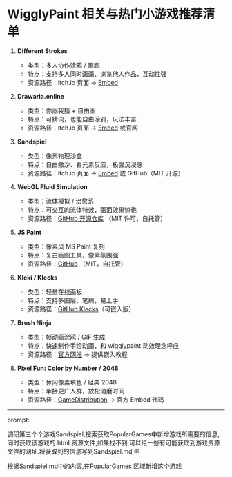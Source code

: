 # WigglyPaint 相关与热门小游戏推荐清单

1. **Different Strokes**  
   - 类型：多人协作涂鸦 / 画廊  
   - 特点：支持多人同时画画、浏览他人作品，互动性强  
   - 资源路径：itch.io 页面 → [Embed](https://itch.io/)  

2. **Drawaria.online**  
   - 类型：你画我猜 + 自由画  
   - 特点：可猜词，也能自由涂鸦，玩法丰富  
   - 资源路径：itch.io 页面 → [Embed](https://itch.io/) 或官网  

3. **Sandspiel**  
   - 类型：像素物理沙盒  
   - 特点：自由撒沙、看元素反应，极强沉浸感  
   - 资源路径：itch.io 页面 → [Embed](https://sandspiel.club) 或 GitHub（MIT 开源）  

4. **WebGL Fluid Simulation**  
   - 类型：流体模拟 / 治愈系  
   - 特点：可交互的流体特效，画面效果惊艳  
   - 资源路径：[GitHub 开源仓库](https://github.com/PavelDoGreat/WebGL-Fluid-Simulation) （MIT 许可，自托管）  

5. **JS Paint**  
   - 类型：像素风 MS Paint 复刻  
   - 特点：复古画图工具，像素氛围强  
   - 资源路径：[GitHub](https://github.com/1j01/jspaint) （MIT，自托管）  

6. **Kleki / Klecks**  
   - 类型：轻量在线画板  
   - 特点：支持多图层、笔刷，易上手  
   - 资源路径：[GitHub Klecks](https://github.com/klecks/klecks)（可嵌入版）  

7. **Brush Ninja**  
   - 类型：帧动画涂鸦 / GIF 生成  
   - 特点：快速制作手绘动画，和 wigglypaint 动效理念呼应  
   - 资源路径：[官方网站](https://brush.ninja/) → 提供嵌入教程  

8. **Pixel Fun: Color by Number / 2048**  
   - 类型：休闲像素填色 / 经典 2048  
   - 特点：承接更广人群，放松消磨时间  
   - 资源路径：[GameDistribution](https://gamedistribution.com/) → 官方 Embed 代码


----
prompt:

调研第三个个游戏Sandspiel,搜索获取PopularGames中新增游戏所需要的信息,同时获取该游戏的 html 资源文件,如果找不到,可以给一些有可能获取到游戏资源文件的网址.将获取到的信息写到Sandspiel.md 中

根据Sandspiel.md中的内容,在PopularGames 区域新增这个游戏